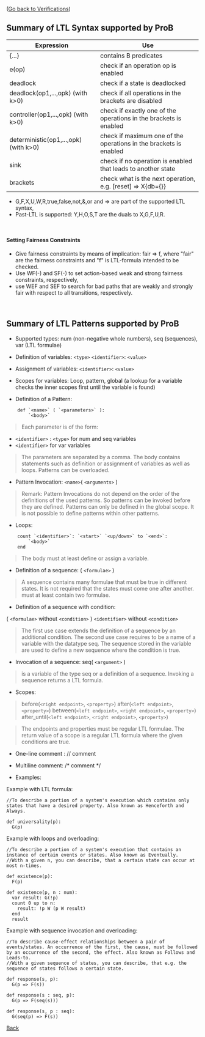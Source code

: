 ([Go back to Verifications](Verification.md))

## Summary of LTL Syntax supported by ProB

| Expression                            | Use                                                               |
|---------------------------------------|-------------------------------------------------------------------|
| {...}                                 | contains B predicates                                             |
| e(op)                                 | check if an operation op is enabled                               |
| deadlock                              | check if a state is deadlocked                                    |
| deadlock(op1,...,opk)  (with k>0)     | check if all operations in the brackets are disabled              |
| controller(op1,...,opk) (with k>0)    | check if exactly one of the operations in the brackets is enabled |
| deterministic(op1,...,opk) (with k>0) | check if maximum one of the operations in the brackets is enabled |
| sink                                  | check if no operation is enabled that leads to another state      |
| brackets                              | check what is the next operation, e.g. [reset] => X{db={}}        |

*   G,F,X,U,W,R,true,false,not,&,or and => are part of the supported LTL syntax,
*   Past-LTL is supported: Y,H,O,S,T are the duals to X,G,F,U,R.

<br>

#### Setting Fairness Constraints
*   Give fairness constraints by means of implication: fair => f, where "fair" are the fairness constraints and "f" is LTL-formula intended to be checked.
*   Use WF(-) and SF(-) to set action-based weak and strong fairness constraints, respectively,
*   use WEF and SEF to search for bad paths that are weakly and strongly fair with respect to all transitions, respectively.

<br>

## Summary of LTL Patterns supported by ProB

* Supported types: num (non-negative whole numbers), seq (sequences), var (LTL formulae)
* Definition of variables: `<type>` `<identifier>`: `<value>`
* Assignment of variables: `<identifier>`: `<value>`
* Scopes for variables: Loop, pattern, global (a lookup for a variable checks the inner scopes first until the variable is found)

* Definition of a Pattern:

```
	def `<name>` ( `<parameters>` ):
		`<body>`
```



> Each parameter is of the form:
* `<identifier>` : `<type>` for num and seq variables
* `<identifier>` for var variables

>The parameters are separated by a comma. The body contains statements such as definition or assignment of variables as well as loops. Patterns can be overloaded.

* Pattern Invocation: `<name>`( `<arguments>` )

>Remark: Pattern Invocations do not depend on the order of the definitions of the used patterns. So patterns can be invoked before they are defined.
Patterns can only be defined in the global scope. It is not possible to define patterns within other patterns.

* Loops:

```
	count `<identifier>`: `<start>` `<up/down>` to `<end>`:
		`<body>`
	end
```

>The body must at least define or assign a variable.

* Definition of a sequence: ( `<formulae>` )

>A sequence contains many formulae that must be true in different states. It is not required that the states must come one after another.
<formulae> must at least contain two formulae.

* Definition of a sequence with condition:

( `<formulae>` without `<condition>` )
`<identifier>` without `<condition>`

>The first use case extends the definition of a sequence by an additional condition. The second use case requires <identifier> to be a name
of a variable with the datatype seq. The sequence stored in the variable are used to define a new sequence where the condition is true.

* Invocation of a sequence: seq( `<argument>` )

><argument> is a variable of the type seq or a definition of a sequence. Invoking a sequence returns a LTL formula.

* Scopes:

>before(`<right endpoint>`, `<property>`)
after(`<left endpoint>`, `<property>`)
between(`<left endpoint>`, `<right endpoint>`, `<property>`)
after_until(`<left endpoint>`, `<right endpoint>`, `<property>`)

>The endpoints and properties must be regular LTL formulae. The return value of a scope is a regular LTL formula where the given conditions are true.

* One-line comment : // comment
* Multiline comment: /* comment */

* Examples:

Example with LTL formula:

```
//To describe a portion of a system's execution which contains only states that have a desired property. Also known as Henceforth and Always.

def universality(p):
  G(p)
```

Example with loops and overloading:

```
//To describe a portion of a system's execution that contains an instance of certain events or states. Also known as Eventually.
//With a given n, you can describe, that a certain state can occur at most n-times.

def existence(p):
  F(p)

def existence(p, n : num):
  var result: G(!p)
  count 0 up to n:
	result: !p W (p W result)
  end
  result
```

Example with sequence invocation and overloading:

```
//To describe cause-effect relationships between a pair of events/states. An occurrence of the first, the cause, must be followed by an occurrence of the second, the effect. Also known as Follows and Leads-to.
//With a given sequence of states, you can describe, that e.g. the sequence of states follows a certain state.

def response(s, p):
  G(p => F(s))
	
def response(s : seq, p):
  G(p => F(seq(s)))
	
def response(s, p : seq):
  G(seq(p) => F(s))
```

[Back](Verification.md)
